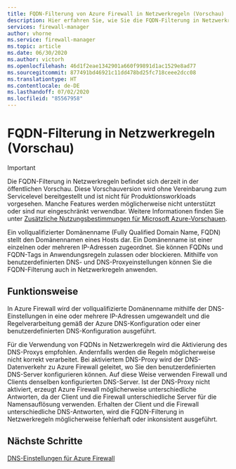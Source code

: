 ```yaml
---
title: FQDN-Filterung von Azure Firewall in Netzwerkregeln (Vorschau)
description: Hier erfahren Sie, wie Sie die FQDN-Filterung in Netzwerkregeln verwenden.
services: firewall-manager
author: vhorne
ms.service: firewall-manager
ms.topic: article
ms.date: 06/30/2020
ms.author: victorh
ms.openlocfilehash: 46d1f2eae1342901a660f99891d1ac1529e8ad77
ms.sourcegitcommit: 877491bd46921c11dd478bd25fc718ceee2dcc08
ms.translationtype: HT
ms.contentlocale: de-DE
ms.lasthandoff: 07/02/2020
ms.locfileid: "85567958"
---
```

# <a name="fqdn-filtering-in-network-rules-preview"></a>FQDN-Filterung in Netzwerkregeln (Vorschau)

> [!IMPORTANT]
> Die FQDN-Filterung in Netzwerkregeln befindet sich derzeit in der öffentlichen Vorschau.
> Diese Vorschauversion wird ohne Vereinbarung zum Servicelevel bereitgestellt und ist nicht für Produktionsworkloads vorgesehen. Manche Features werden möglicherweise nicht unterstützt oder sind nur eingeschränkt verwendbar. Weitere Informationen finden Sie unter [Zusätzliche Nutzungsbestimmungen für Microsoft Azure-Vorschauen](https://azure.microsoft.com/support/legal/preview-supplemental-terms/).

Ein vollqualifizierter Domänenname (Fully Qualified Domain Name, FQDN) stellt den Domänennamen eines Hosts dar. Ein Domänenname ist einer einzelnen oder mehreren IP-Adressen zugeordnet. Sie können FQDNs und FQDN-Tags in Anwendungsregeln zulassen oder blockieren. Mithilfe von benutzerdefinierten DNS- und DNS-Proxyeinstellungen können Sie die FQDN-Filterung auch in Netzwerkregeln anwenden.

## <a name="how-it-works"></a>Funktionsweise

In Azure Firewall wird der vollqualifizierte Domänenname mithilfe der DNS-Einstellungen in eine oder mehrere IP-Adressen umgewandelt und die Regelverarbeitung gemäß der Azure DNS-Konfiguration oder einer benutzerdefinierten DNS-Konfiguration ausgeführt.

Für die Verwendung von FQDNs in Netzwerkregeln wird die Aktivierung des DNS-Proxys empfohlen. Andernfalls werden die Regeln möglicherweise nicht korrekt verarbeitet. Bei aktiviertem DNS-Proxy wird der DNS-Datenverkehr zu Azure Firewall geleitet, wo Sie den benutzerdefinierten DNS-Server konfigurieren können. Auf diese Weise verwenden Firewall und Clients denselben konfigurierten DNS-Server. Ist der DNS-Proxy nicht aktiviert, erzeugt Azure Firewall möglicherweise unterschiedliche Antworten, da der Client und die Firewall unterschiedliche Server für die Namensauflösung verwenden. Erhalten der Client und die Firewall unterschiedliche DNS-Antworten, wird die FQDN-Filterung in Netzwerkregeln möglicherweise fehlerhaft oder inkonsistent ausgeführt.

## <a name="next-steps"></a>Nächste Schritte

[DNS-Einstellungen für Azure Firewall](dns-settings.md)
